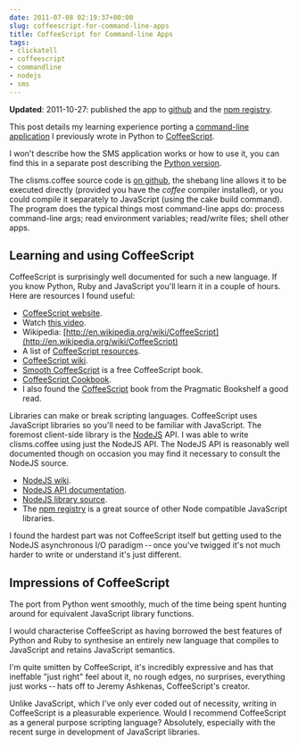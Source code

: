 ```yaml
---
date: 2011-07-08 02:19:37+00:00
slug: coffeescript-for-command-line-apps
title: CoffeeScript for Command-line Apps
tags:
- clickatell
- coffeescript
- commandline
- nodejs
- sms
---
```


**Updated**: 2011-10-27: published the app to [github](https://github.com/srackham/clisms) and the [npm registry](http://search.npmjs.org/#/clisms).

This post details my learning experience porting a [command-line application](/posts/command-line-sms-script/) I previously wrote in Python to [CoffeeScript](http://jashkenas.github.com/coffee-script/).

<!--more-->

I won't describe how the SMS application works or how to use it, you can find this in a separate post describing the [Python version](/posts/command-line-sms-script/).

The clisms.coffee source code is [on github](https://github.com/srackham/clisms/blob/master/clisms.coffee), the shebang line allows it to be executed directly (provided you have the _coffee_ compiler installed), or you could compile it separately to JavaScript (using the cake build command). The program does the typical things most command-line apps do: process command-line args; read environment variables; read/write files; shell other apps.



## Learning and using CoffeeScript

CoffeeScript is surprisingly well documented for such a new language. If you know Python, Ruby and JavaScript you'll learn it in a couple of hours. Here are resources I found useful:

  * [CoffeeScript website](http://jashkenas.github.com/coffee-script/). 
  * Watch [this video](http://blip.tv/jsconf/jsconf2011-jeremy-ashkenas-5258082). 
  * Wikipedia: [http://en.wikipedia.org/wiki/CoffeeScript](http://en.wikipedia.org/wiki/CoffeeScript)
  * A list of [CoffeeScript resources](http://documentcloud.github.com/underscore/). 
  * [CoffeeScript wiki](https://github.com/jashkenas/coffee-script/wiki). 
  * [Smooth CoffeeScript](http://autotelicum.github.com/Smooth-CoffeeScript/) is a free CoffeeScript book. 
  * [CoffeeScript Cookbook](http://coffeescriptcookbook.com/). 
  * I also found the [CoffeeScript](http://pragprog.com/book/tbcoffee/coffeescript) book from the Pragmatic Bookshelf a good read. 

Libraries can make or break scripting languages.  CoffeeScript uses JavaScript libraries so you'll need to be familiar with JavaScript. The foremost client-side library is the [NodeJS](http://nodejs.org/) API. I was able to write clisms.coffee using just the NodeJS API. The NodeJS API is reasonably well documented though on occasion you may find it necessary to consult the NodeJS source.

  * [NodeJS wiki](https://github.com/joyent/node/wiki). 
  * [NodeJS API documentation](http://nodejs.org/docs/latest/api/). 
  * [NodeJS library source](https://github.com/joyent/node/tree/master/lib). 
  * The [npm registry](http://search.npmjs.org/) is a great source of other Node compatible JavaScript libraries. 

I found the hardest part was not CoffeeScript itself but getting used to the NodeJS asynchronous I/O paradigm -- once you've twigged it's not much harder to write or understand it's just different.



## Impressions of CoffeeScript

The port from Python went smoothly, much of the time being spent hunting around for equivalent JavaScript library functions.

I would characterise CoffeeScript as having borrowed the best features of Python and Ruby to synthesise an entirely new language that compiles to JavaScript and retains JavaScript semantics.

I'm quite smitten by CoffeeScript, it's incredibly expressive and has that ineffable "just right" feel about it, no rough edges, no surprises, everything just works -- hats off to Jeremy Ashkenas, CoffeeScript's creator.

Unlike JavaScript, which I've only ever coded out of necessity, writing in CoffeeScript is a pleasurable experience. Would I recommend CoffeeScript as a general purpose scripting language?  Absolutely, especially with the recent surge in development of JavaScript libraries.

